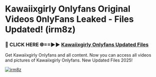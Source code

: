 # Kawaiixgirly Onlyfans Original Videos 0nlyFans Leaked - Files Updated! (irm8z)

<h3>🔴 CLICK HERE 🌐==►► <a href="https://tinyurl.com/ehrbuxhb" rel="nofollow">Kawaiixgirly Onlyfans Updated Files</a></h3>

Get Kawaiixgirly Onlyfans and all content. Now you can access all videos and pictures of Kawaiixgirly Onlyfans. New Updated Files 2025!

[![irm8z](https://i.imgur.com/lVYEuWS.gif)](https://tinyurl.com/ehrbuxhb)
